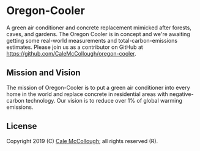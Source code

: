 # Oregon-Cooler

A green air conditioner and concrete replacement mimicked after forests, caves, and gardens. The Oregon Cooler is in concept and we're awaiting getting some real-world measurements and total-carbon-emissions estimates. Please join us as a contributor on GitHub at <https://github.com/CaleMcCollough/oregon-cooler>.

## Mission and Vision

The mission of Oregon-Cooler is to put a green air conditioner into every home in the world and replace concrete in residential areas with negative-carbon technology. Our vision is to reduce over 1% of global warming emissions.

## License

Copyright 2019 (C) [Cale McCollough](https://calemccollough.github.io); all rights reserved (R).

